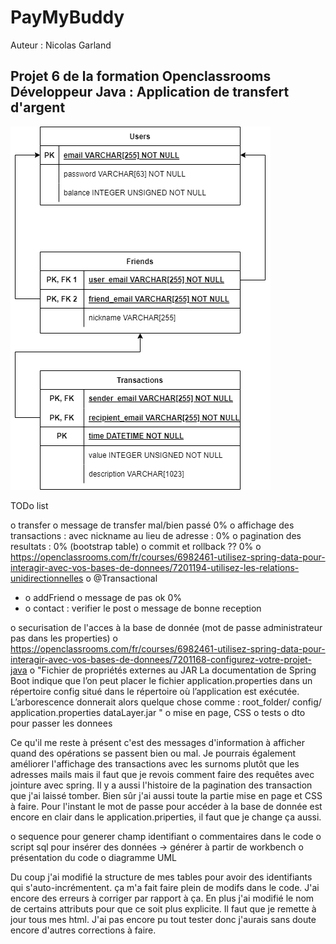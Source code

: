 # PayMyBuddy

Auteur : Nicolas Garland

## Projet 6 de la formation Openclassrooms Développeur Java : Application de transfert d'argent

![Diagramme des données](Readme_image/diagramme_donnees.png)


TODo list

o transfer
	o message de transfer mal/bien passé 0%
	o affichage des transactions : avec nickname au lieu de adresse : 0%
	o pagination des resultats : 0% (bootstrap table)
	o commit et rollback ?? 0%
		o https://openclassrooms.com/fr/courses/6982461-utilisez-spring-data-pour-interagir-avec-vos-bases-de-donnees/7201194-utilisez-les-relations-unidirectionnelles
		o @Transactional
- o addFriend
	o message de pas ok 0%
- o contact : verifier le post
	o message de bonne reception

o securisation de l'acces à la base de donnée (mot de passe administrateur pas dans les properties)
	o https://openclassrooms.com/fr/courses/6982461-utilisez-spring-data-pour-interagir-avec-vos-bases-de-donnees/7201168-configurez-votre-projet-java
	o "Fichier de propriétés externes au JAR
		La documentation de Spring Boot indique que l’on peut placer le fichier application.properties dans un répertoire config situé dans le répertoire où l’application est exécutée.
		L’arborescence donnerait alors quelque chose comme :
			root_folder/
				config/
					application.properties
				dataLayer.jar
		"
o mise en page, CSS
o tests
o dto pour passer les donnees


Ce qu'il me reste à présent c'est des messages d'information à afficher quand des opérations se passent bien ou mal.
Je pourrais également améliorer l'affichage des transactions avec les surnoms plutôt que les adresses mails mais il faut que je revois comment faire des requêtes avec jointure avec spring.
Il y a aussi l'histoire de la pagination des transaction que j'ai laissé tomber.
Bien sûr j'ai aussi toute la partie mise en page et CSS à faire.
Pour l'instant le mot de passe pour accéder à la base de donnée est encore en clair dans le application.priperties, il faut que je change ça aussi.


o sequence pour generer champ identifiant
o commentaires dans le code
o script sql pour insérer des données -> générer à partir de workbench
o présentation du code 
o diagramme UML


Du coup j'ai modifié la structure de mes tables pour avoir des identifiants qui s'auto-incrémentent. ça m'a fait faire plein de modifs dans le code.
J'ai encore des erreurs à corriger par rapport à ça. En plus j'ai modifié le nom de certains attributs pour que ce soit plus explicite. Il faut que je remette à jour tous mes html.
J'ai pas encore pu tout tester donc j'aurais sans doute encore d'autres corrections à faire.

